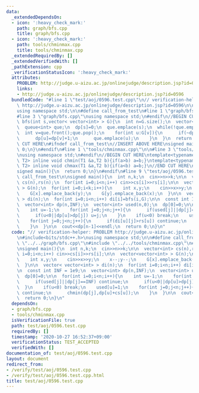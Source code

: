 ```yaml
---
data:
  _extendedDependsOn:
  - icon: ':heavy_check_mark:'
    path: graph/bfs.cpp
    title: graph/bfs.cpp
  - icon: ':heavy_check_mark:'
    path: tools/chminmax.cpp
    title: tools/chminmax.cpp
  _extendedRequiredBy: []
  _extendedVerifiedWith: []
  _pathExtension: cpp
  _verificationStatusIcon: ':heavy_check_mark:'
  attributes:
    PROBLEM: http://judge.u-aizu.ac.jp/onlinejudge/description.jsp?id=0596
    links:
    - http://judge.u-aizu.ac.jp/onlinejudge/description.jsp?id=0596
  bundledCode: "#line 1 \"test/aoj/0596.test.cpp\"\n// verification-helper: PROBLEM\
    \ http://judge.u-aizu.ac.jp/onlinejudge/description.jsp?id=0596\n\n#include<bits/stdc++.h>\n\
    using namespace std;\n\n#define call_from_test\n#line 1 \"graph/bfs.cpp\"\n\n\
    #line 3 \"graph/bfs.cpp\"\nusing namespace std;\n#endif\n//BEGIN CUT HERE\nvector<int>\
    \ bfs(int s,vector< vector<int> > G){\n  int n=G.size();\n  vector<int> dp(n,-1);\n\
    \  queue<int> que;\n  dp[s]=0;\n  que.emplace(s);\n  while(!que.empty()){\n  \
    \  int v=que.front();que.pop();\n    for(int u:G[v]){\n      if(~dp[u]) continue;\n\
    \      dp[u]=dp[v]+1;\n      que.emplace(u);\n    }\n  }\n  return dp;\n}\n//END\
    \ CUT HERE\n#ifndef call_from_test\n//INSERT ABOVE HERE\nsigned main(){\n  return\
    \ 0;\n}\n#endif\n#line 1 \"tools/chminmax.cpp\"\n\n#line 3 \"tools/chminmax.cpp\"\
    \nusing namespace std;\n#endif\n//BEGIN CUT HERE\ntemplate<typename T1,typename\
    \ T2> inline void chmin(T1 &a,T2 b){if(a>b) a=b;}\ntemplate<typename T1,typename\
    \ T2> inline void chmax(T1 &a,T2 b){if(a<b) a=b;}\n//END CUT HERE\n#ifndef call_from_test\n\
    signed main(){\n  return 0;\n}\n#endif\n#line 9 \"test/aoj/0596.test.cpp\"\n#undef\
    \ call_from_test\n\nsigned main(){\n  int n,k;\n  cin>>n>>k;\n\n  vector<int>\
    \ cs(n),rs(n);\n  for(int i=0;i<n;i++) cin>>cs[i]>>rs[i];\n\n  vector<vector<int>\
    \ > G(n);\n  for(int i=0;i<k;i++){\n    int x,y;\n    cin>>x>>y;\n    x--;y--;\n\
    \    G[x].emplace_back(y);\n    G[y].emplace_back(x);\n  }\n\n  vector< vector<int>\
    \ > di(n);\n  for(int i=0;i<n;i++) di[i]=bfs(i,G);\n\n  const int INF = 1e9;\n\
    \  vector<int> dp(n,INF);\n  vector<int> used(n,0);\n  dp[0]=0;\n\n  for(int i=0;i<n;i++){\n\
    \    int u=-1;\n    for(int j=0;j<n;j++){\n      if(used[j]||dp[j]==INF) continue;\n\
    \      if(u<0||dp[u]>dp[j]) u=j;\n    }\n    if(u<0) break;\n    used[u]=1;\n\
    \    for(int j=0;j<n;j++){\n      if(di[u][j]>rs[u]) continue;\n      chmin(dp[j],dp[u]+cs[u]);\n\
    \    }\n  }\n\n  cout<<dp[n-1]<<endl;\n  return 0;\n}\n"
  code: "// verification-helper: PROBLEM http://judge.u-aizu.ac.jp/onlinejudge/description.jsp?id=0596\n\
    \n#include<bits/stdc++.h>\nusing namespace std;\n\n#define call_from_test\n#include\
    \ \"../../graph/bfs.cpp\"\n#include \"../../tools/chminmax.cpp\"\n#undef call_from_test\n\
    \nsigned main(){\n  int n,k;\n  cin>>n>>k;\n\n  vector<int> cs(n),rs(n);\n  for(int\
    \ i=0;i<n;i++) cin>>cs[i]>>rs[i];\n\n  vector<vector<int> > G(n);\n  for(int i=0;i<k;i++){\n\
    \    int x,y;\n    cin>>x>>y;\n    x--;y--;\n    G[x].emplace_back(y);\n    G[y].emplace_back(x);\n\
    \  }\n\n  vector< vector<int> > di(n);\n  for(int i=0;i<n;i++) di[i]=bfs(i,G);\n\
    \n  const int INF = 1e9;\n  vector<int> dp(n,INF);\n  vector<int> used(n,0);\n\
    \  dp[0]=0;\n\n  for(int i=0;i<n;i++){\n    int u=-1;\n    for(int j=0;j<n;j++){\n\
    \      if(used[j]||dp[j]==INF) continue;\n      if(u<0||dp[u]>dp[j]) u=j;\n  \
    \  }\n    if(u<0) break;\n    used[u]=1;\n    for(int j=0;j<n;j++){\n      if(di[u][j]>rs[u])\
    \ continue;\n      chmin(dp[j],dp[u]+cs[u]);\n    }\n  }\n\n  cout<<dp[n-1]<<endl;\n\
    \  return 0;\n}\n"
  dependsOn:
  - graph/bfs.cpp
  - tools/chminmax.cpp
  isVerificationFile: true
  path: test/aoj/0596.test.cpp
  requiredBy: []
  timestamp: '2020-10-27 16:52:37+09:00'
  verificationStatus: TEST_ACCEPTED
  verifiedWith: []
documentation_of: test/aoj/0596.test.cpp
layout: document
redirect_from:
- /verify/test/aoj/0596.test.cpp
- /verify/test/aoj/0596.test.cpp.html
title: test/aoj/0596.test.cpp
---
```

